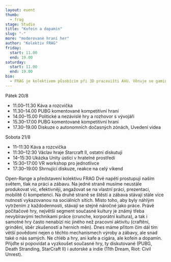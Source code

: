 ```yaml
---
layout: event
thumb:
  - frag
stage: Studio
title: "Kofein a dopamin"
slug: "-"
more: "moderované hraní her"
author: "Kolektiv FRAG"
friday:
  start: 11.00
  end: 19.00
saturday:
  start: 11.00
  end: 19.00
bio:
  - FRAG je kolektivem působícím při 3D pracovišti AVU. Věnuje se gamingu, jeho přesahům s uměním, filosofií a 3D technologiemi. Jde o otevřenou skupinu, kterou tvoří především Adam Trbušek, Artur Magrot, Václav Janoščík, Filip Hauer, Viktor Takáč a Jakub Rajnoch.
---
```


Pátek 20/8

- 11.00–11.30 Káva a rozcvička
- 11.30–14.00 PUBG komentované kompetitivní hraní
- 14.00–15.00 Politické a nezávislé hry a rozhovor s vývojáři
- 15.30–17.00 PUBG komentované kompetitivní hraní
- 17.30–19.00 Diskuze o autonomních dočasných zónách, Uvedení videa

Sobota 21/8

- 11–11:30 Káva a rozcvička
- 11:30–12:30 Václav hraje Starcraft II, ostatní diskutují
- 14–15:30 Ukázka Unity ústící v hratelné prostředí
- 15:30–17:00 VR workshop pro jednotlivce
- 17:30–19:00 Shrnující diskuze, reakce na celý víkend

Open-Range a představení kolektivu FRAG
Dvě napětí prostupují naším světem, tlak na práci a zábavu. Na jedné straně musíme neustále produkovat víc, efektivněji, angažovat se na vlastní práci, prezentaci, mobilitě či kompetenci. Na druhé straně se štěstí a zábava stávají stále více nutností vykazovanou na sociálních sítích. Místo toho, aby byly náhlým vytržením z každodennosti, stávají se stejně náročné jako práce. Právě počítačové hry, největší segment současné kultury je známý třeba nevybíravými technikami práce (crunche, korporátní kultura), a tak i samotné hry často nenabízí nic jiného než pracovní aktivitu (craftění, grindění, sběr zkušeností a herních měn). Dnes máme přitom čím dál tím větší povědomí nejen o těchto mechanismech výroby a zábavy, ale snad také o nás samých. Ne chléb a hry, ani kafe a cigára, ale kofein a dopamin. Přijďte si popovídat a vyzkoušet současné hry, ty diskutované (PUBG, Death Stranding, StarCraft II) i autorské a indie (11th Dream, Riot: Civil Unrest).
